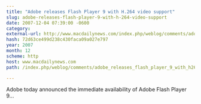 ```yaml
---
title: "Adobe releases Flash Player 9 with H.264 video support"
slug: adobe-releases-flash-player-9-with-h-264-video-support
date: 2007-12-04 07:39:00 -0600
category: 
external-url: http://www.macdailynews.com/index.php/weblog/comments/adobe_releases_flash_player_9_with_h264_video_support/
hash: 72d63ce499d238c430faca09a027e797
year: 2007
month: 12
scheme: http
host: www.macdailynews.com
path: /index.php/weblog/comments/adobe_releases_flash_player_9_with_h264_video_support/

---
```


Adobe today announced the immediate availability of Adobe Flash Player 9...
